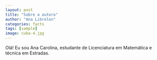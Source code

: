 ```yaml
---
layout: post
title: "Sobre a autora"
author: "Ana Librelon"
categories: facts
tags: [sample]
image: cuba-4.jpg
---
```


Olá! Eu sou Ana Carolina, estudante de Licenciatura em Matemática e técnica em Estradas.